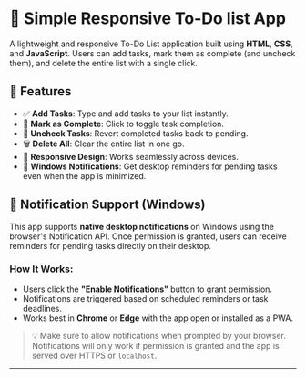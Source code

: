 # 📝 Simple Responsive To-Do list App

A lightweight and responsive To-Do List application built using **HTML**, **CSS**, and **JavaScript**. Users can add tasks, mark them as complete (and uncheck them), and delete the entire list with a single click.

## 🚀 Features

- ✅ **Add Tasks**: Type and add tasks to your list instantly.
- 📌 **Mark as Complete**: Click to toggle task completion.
- 🔄 **Uncheck Tasks**: Revert completed tasks back to pending.
- 🗑️ **Delete All**: Clear the entire list in one go.
- 📱 **Responsive Design**: Works seamlessly across devices.
- 🔔 **Windows Notifications**: Get desktop reminders for pending tasks even when the app is minimized.

## 🔔 Notification Support (Windows)

This app supports **native desktop notifications** on Windows using the browser's Notification API. Once permission is granted, users can receive reminders for pending tasks directly on their desktop.

### How It Works:
- Users click the **"Enable Notifications"** button to grant permission.
- Notifications are triggered based on scheduled reminders or task deadlines.
- Works best in **Chrome** or **Edge** with the app open or installed as a PWA.

> 💡 Make sure to allow notifications when prompted by your browser. Notifications will only work if permission is granted and the app is served over HTTPS or `localhost`.
--------------------------------------

